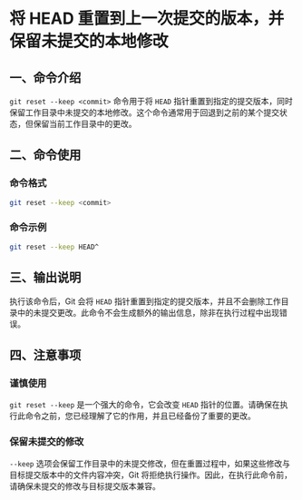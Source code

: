 # 将 HEAD 重置到上一次提交的版本，并保留未提交的本地修改

## 一、命令介绍

`git reset --keep <commit>` 命令用于将 `HEAD` 指针重置到指定的提交版本，同时保留工作目录中未提交的本地修改。这个命令通常用于回退到之前的某个提交状态，但保留当前工作目录中的更改。

## 二、命令使用

### 命令格式

```bash
git reset --keep <commit>
```

### 命令示例

```bash
git reset --keep HEAD^
```

## 三、输出说明

执行该命令后，Git 会将 `HEAD` 指针重置到指定的提交版本，并且不会删除工作目录中的未提交更改。此命令不会生成额外的输出信息，除非在执行过程中出现错误。

## 四、注意事项

### 谨慎使用

`git reset --keep` 是一个强大的命令，它会改变 `HEAD` 指针的位置。请确保在执行此命令之前，您已经理解了它的作用，并且已经备份了重要的更改。

### 保留未提交的修改

`--keep` 选项会保留工作目录中的未提交修改，但在重置过程中，如果这些修改与目标提交版本中的文件内容冲突，Git 将拒绝执行操作。因此，在执行此命令前，请确保未提交的修改与目标提交版本兼容。